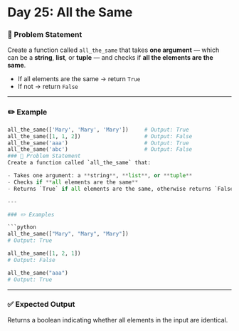 # Day 25: All the Same


### 🔹 Problem Statement  
Create a function called `all_the_same` that takes **one argument** — which can be a **string**, **list**, or **tuple** — and checks if **all the elements are the same**.

- If all elements are the same → return `True`
- If not → return `False`

---

### ✏️ Example

```python
all_the_same(['Mary', 'Mary', 'Mary'])     # Output: True
all_the_same([1, 1, 2])                    # Output: False
all_the_same('aaa')                        # Output: True
all_the_same('abc')                        # Output: False
### 🔹 Problem Statement  
Create a function called `all_the_same` that:

- Takes one argument: a **string**, **list**, or **tuple**
- Checks if **all elements are the same**
- Returns `True` if all elements are the same, otherwise returns `False`

---

### ✏️ Examples

```python
all_the_same(["Mary", "Mary", "Mary"])
# Output: True

all_the_same([1, 2, 1])
# Output: False

all_the_same("aaa")
# Output: True
```
---
### ✅ Expected Output
Returns a boolean indicating whether all elements in the input are identical.
